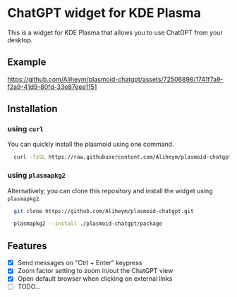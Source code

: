 # ChatGPT widget for KDE Plasma

This is a widget for KDE Plasma that allows you to use ChatGPT from your desktop.

## Example

https://github.com/Aliheym/plasmoid-chatgpt/assets/72506898/1741f7a9-f2a9-41d9-80fd-33e87eee1151

## Installation

### using `curl`

You can quickly install the plasmoid using one command.

```bash
  curl -fsSL https://raw.githubusercontent.com/Aliheym/plasmoid-chatgpt/main/install.sh | bash
```

### using `plasmapkg2`

Alternatively, you can clone this repository and install the widget using `plasmapkg2`.

```bash
  git clone https://github.com/Aliheym/plasmoid-chatgpt.git

  plasmapkg2 --install ./plasmoid-chatgpt/package
```

## Features

- [x] Send messages on "Ctrl + Enter" keypress
- [x] Zoom factor setting to zoom in/out the ChatGPT view
- [x] Open default browser when clicking on external links
- [ ] TODO...
